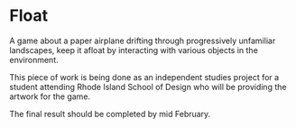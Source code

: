 # Float
A game about a paper airplane drifting through progressively unfamiliar landscapes, keep it afloat by interacting with various objects in the environment.

This piece of work is being done as an independent studies project for a student attending Rhode Island School of Design who will be providing the artwork for the game.

The final result should be completed by mid February.
